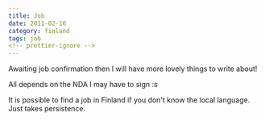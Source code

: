```yaml
---
title: Job
date: 2011-02-16
category: finland
tags: job
<!-- prettier-ignore -->
---
```


Awaiting job confirmation then I will have more lovely things to write about!

All depends on the NDA I may have to sign :s

It is possible to find a job in Finland if you don't know the local language.
Just takes persistence.
